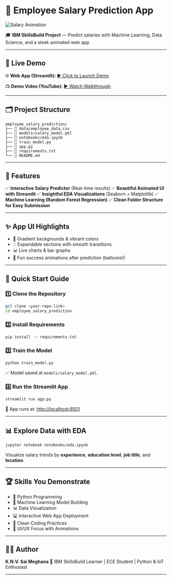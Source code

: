 # 🚀 Employee Salary Prediction App

![Salary Animation]([https://media.giphy.com/media/v1.Y2lkPTc5MGI3NjExcnVjZ3RuOHkwYmxuMXZrZGVpY3RxdThxZ3BhbWszdmR3cnF2d3MwNSZlcD12MV9naWZzX3NlYXJjaCZjdD1n/l46CcQzPDT5M9m2da/giphy.gif](https://www.google.com/imgres?q=salary%20animated%20images&imgurl=https%3A%2F%2Fimg.freepik.com%2Fpremium-vector%2Fvector-illustration-salary-cartoon-scene-with-man-who-is-happy-with-his-salary_812561-453.jpg&imgrefurl=https%3A%2F%2Fwww.freepik.com%2Fpremium-vector%2Fvector-illustration-salary-cartoon-scene-with-man-who-is-happy-with-his-salary_88666621.htm&docid=0Cr9Li30V_dWBM&tbnid=JW4wZMUeeherAM&vet=12ahUKEwiQpovqztCOAxWpe2wGHZfFBCcQM3oECA8QAA..i&w=626&h=352&hcb=2&ved=2ahUKEwiQpovqztCOAxWpe2wGHZfFBCcQM3oECA8QAA))

🎓 **IBM SkillsBuild Project** — Predict salaries with Machine Learning, Data Science, and a sleek animated web app.

---

## 🎁 Live Demo

🌐 **Web App (Streamlit):**
[▶️ Click to Launch Demo](https://share.streamlit.io/your-username/employee_salary_prediction/main/app.py)

📺 **Demo Video (YouTube):**
[▶️ Watch Walkthrough](https://youtu.be/your-demo-video-link)

---

## 🗂️ Project Structure

```
employee_salary_prediction/
├── 📁 data/employee_data.csv
├── 📁 models/salary_model.pkl
├── 📁 notebooks/eda.ipynb
├── 📄 train_model.py
├── 📄 app.py
├── 📄 requirements.txt
└── 📄 README.md
```

---

## 🧩 Features

✅ **Interactive Salary Predictor** (Real-time results)
✅ **Beautiful Animated UI with Streamlit**
✅ **Insightful EDA Visualizations** (Seaborn + Matplotlib)
✅ **Machine Learning (Random Forest Regression)**
✅ **Clean Folder Structure for Easy Submission**

---

## ✨ App UI Highlights

* 🌈 Gradient backgrounds & vibrant colors
* 💡 Expandable sections with smooth transitions
* 📊 Live charts & bar graphs
* 🎉 Fun success animations after prediction (balloons!)

---

## 🏁 Quick Start Guide

### 1️⃣ Clone the Repository

```bash
git clone <your-repo-link>
cd employee_salary_prediction
```

### 2️⃣ Install Requirements

```bash
pip install -r requirements.txt
```

### 3️⃣ Train the Model

```bash
python train_model.py
```

✅ Model saved at `models/salary_model.pkl`.

### 4️⃣ Run the Streamlit App

```bash
streamlit run app.py
```

🎉 App runs at: [http://localhost:8501](http://localhost:8501)

---

## 📊 Explore Data with EDA

```bash
jupyter notebook notebooks/eda.ipynb
```

Visualize salary trends by **experience**, **education level**, **job title**, and **location**.

---

## 🏆 Skills You Demonstrate

* 🐍 Python Programming
* 🤖 Machine Learning Model Building
* 📊 Data Visualization
* 💻 Interactive Web App Deployment
* 📁 Clean Coding Practices
* 🎨 UI/UX Focus with Animations

---

## 👩‍💻 Author

**K.N.V. Sai Meghana**
📌 IBM SkillsBuild Learner | ECE Student | Python & IoT Enthusiast

---

